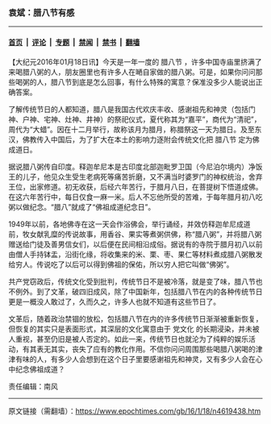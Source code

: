 ### 袁斌：腊八节有感

---

#### [首页](../../../..?n4619438) &nbsp;|&nbsp; [评论](../../../../../epoch-comment?n4619438) &nbsp;|&nbsp; [专题](../../../../../epoch-special?n4619438) &nbsp;|&nbsp; [禁闻](../../../../../epoch-news?n4619438) &nbsp;|&nbsp; [禁书](../../../../../books?n4619438) &nbsp;|&nbsp; [翻墙](https://github.com/gfw-breaker/nogfw/blob/master/README.md?n4619438)


<div class="post_content" id="artbody" itemprop="articleBody">
 <!-- article content begin -->
 <p>
  【大纪元2016年01月18日讯】今天是一年一度的
  <ok href="https://www.epochtimes.com/gb/tag/%E8%85%8A%E5%85%AB%E8%8A%82.html">
   腊八节
  </ok>
  ，许多中国寺庙里挤满了来喝腊八粥的人，朋友圈里也有许多人在嗮自家做的腊八粥。可是，如果你问问那些喝粥的人，腊八节到底是怎么回事，有什么特殊的寓意？保准没多少人能说出正确答案。
 </p>
 <p>
  了解传统节日的人都知道，腊八是我国古代欢庆丰收、感谢祖先和神灵（包括门神、户神、宅神、灶神、井神）的祭祀仪式，夏代称其为“嘉平”，商代为“清祀”，周代为“大蜡”。因在十二月举行，故称该月为腊月，称腊祭这一天为腊日。及至东汉，佛教传入中国后，为了扩大在本土的影响力逐附会传统文化把
  <ok href="https://www.epochtimes.com/gb/tag/%E8%85%8A%E5%85%AB%E8%8A%82.html">
   腊八节
  </ok>
  定为佛成道日。
 </p>
 <p>
  据说腊八粥传自印度。释迦牟尼本是古印度北部迦毗罗卫国（今尼泊尔境内）净饭王的儿子，他见众生受生老病死等痛苦折磨，又不满当时婆罗门的神权统治，舍弃王位，出家修道。初无收获，后经六年苦行，于腊月八日，在菩提树下悟道成佛。在这六年苦行中，每日仅食一麻一米。后人不忘他所受的苦难，于每年腊月初八吃粥以做纪念。“腊八”就成了“佛祖成道纪念日”。
 </p>
 <p>
  1949年以前，各地佛寺在这一天会作浴佛会，举行诵经，并效仿释迦牟尼成道前，牧女献乳糜的传说故事，用香谷、果实等煮粥供佛，称“腊八粥”，并将腊八粥赠送给门徒及善男信女们，以后便在民间相沿成俗。据说有的寺院于腊月初八以前由僧人手持钵盂，沿街化缘，将收集来的米、栗、枣、果仁等材料煮成腊八粥散发给穷人。传说吃了以后可以得到佛祖的保佑，所以穷人把它叫做“佛粥”。
 </p>
 <p>
  共产党窃政后，传统文化受到批判，传统节日不是被冷落，就是变了味，腊八节也不例外。到了文革，破四旧成风，除了中国新年，包括腊八节在内的各种传统节日更是一概没人敢过了，久而久之，许多人也就不知道有这些节日了。
 </p>
 <p>
  文革后，随着政治禁锢的放松，包括腊八节在内的许多传统节日渐渐被重新恢复，但恢复的其实只是表面形式，其深层的文化寓意由于
  <ok href="https://www.epochtimes.com/gb/tag/%E5%85%9A%E6%96%87%E5%8C%96.html">
   党文化
  </ok>
  的长期浸染，并未被人重视，甚至仍旧是被人否定的。如此一来，传统节日也就沦为了纯粹的娱乐活动，有其表无其实，丧失了应有的教化作用。不信你问问周围那些喝腊八粥喝的津津有味的人，有多少人会想到在这个日子里要感谢祖先和神灵，又有多少人会在心中纪念佛祖成道？
 </p>
 <p>
  责任编辑：南风
 </p>
 <!-- article content end -->
 <div id="below_article_ad">
 </div>
</div>


---

原文链接（需翻墙）：https://www.epochtimes.com/gb/16/1/18/n4619438.htm